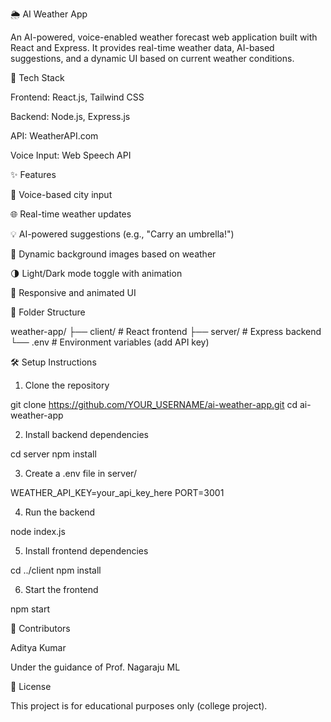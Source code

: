 🌦️ AI Weather App

An AI-powered, voice-enabled weather forecast web application built with React and Express. It provides real-time weather data, AI-based suggestions, and a dynamic UI based on current weather conditions.

🔧 Tech Stack

Frontend: React.js, Tailwind CSS

Backend: Node.js, Express.js

API: WeatherAPI.com

Voice Input: Web Speech API

✨ Features

🎤 Voice-based city input

🌐 Real-time weather updates

💡 AI-powered suggestions (e.g., "Carry an umbrella!")

🎨 Dynamic background images based on weather

🌗 Light/Dark mode toggle with animation

📱 Responsive and animated UI

📁 Folder Structure

weather-app/
├── client/         # React frontend
├── server/         # Express backend
└── .env            # Environment variables (add API key)

🛠️ Setup Instructions

1. Clone the repository

git clone https://github.com/YOUR_USERNAME/ai-weather-app.git
cd ai-weather-app

2. Install backend dependencies

cd server
npm install

3. Create a .env file in server/

WEATHER_API_KEY=your_api_key_here
PORT=3001

4. Run the backend

node index.js

5. Install frontend dependencies

cd ../client
npm install

6. Start the frontend

npm start


🙌 Contributors

Aditya Kumar

Under the guidance of Prof. Nagaraju ML

📜 License

This project is for educational purposes only (college project).

